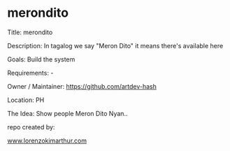 # merondito

Title: merondito

Description: In tagalog we say "Meron Dito" it means there's available here

Goals: Build the system

Requirements: -

Owner / Maintainer: https://github.com/artdev-hash

Location: PH

The Idea: Show people Meron Dito Nyan.. 

repo created by:

www.lorenzokimarthur.com
